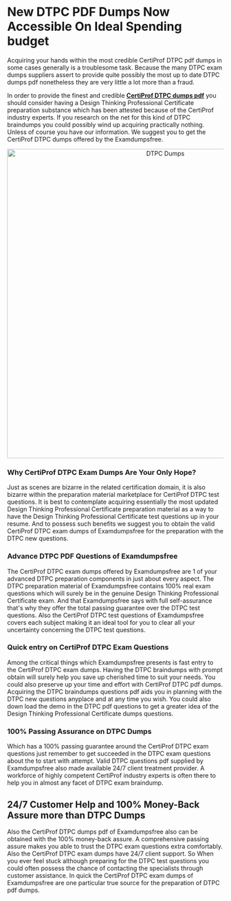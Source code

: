<h1>New DTPC PDF Dumps Now Accessible On Ideal Spending budget</h1>
<p>Acquiring your hands within the most credible CertiProf DTPC pdf dumps in some cases generally is a troublesome task. Because the many DTPC exam dumps suppliers assert to provide quite possibly the most up to date DTPC dumps pdf nonetheless they are very little a lot more than a fraud.</p>
<p>In order to provide the finest and credible <strong><a href="https://examdumpsfree.com/DTPC-exam-dumps">CertiProf DTPC dumps pdf</a></strong> you should consider having a Design Thinking Professional Certificate preparation substance which has been attested because of the CertiProf industry experts. If you research on the net for this kind of DTPC braindumps you could possibly wind up acquiring practically nothing. Unless of course you have our information. We suggest you to get the CertiProf DTPC dumps offered by the Examdumpsfree.</p>
<p style="text-align: center;"><a href="https://examdumpsfree.com/DTPC-exam-dumps"><img src="https://i.ibb.co/yV3fvNg/Exam-Dumps-Free.png" alt="DTPC Dumps" width="720" /></a></p>
<h3>Why CertiProf DTPC Exam Dumps Are Your Only Hope?</h3>
<p>Just as scenes are bizarre in the related certification domain, it is also bizarre within the preparation material marketplace for CertiProf DTPC test questions. It is best to contemplate acquiring essentially the most updated Design Thinking Professional Certificate preparation material as a way to have the Design Thinking Professional Certificate test questions up in your resume. And to possess such benefits we suggest you to obtain the valid CertiProf DTPC exam dumps of Examdumpsfree for the preparation with the DTPC new questions.</p>
<h3><strong>Advance DTPC PDF Questions of Examdumpsfree</strong></h3>
<p>The CertiProf DTPC exam dumps offered by Examdumpsfree are 1 of your advanced DTPC preparation components in just about every aspect. The DTPC preparation material of Examdumpsfree contains 100% real exam questions which will surely be in the genuine Design Thinking Professional Certificate exam. And that Examdumpsfree says with full self-assurance that's why they offer the total passing guarantee over the DTPC test questions. Also the CertiProf DTPC test questions of Examdumpsfree covers each subject making it an ideal tool for you to clear all your uncertainty concerning the DTPC test questions.</p>
<h3><strong>Quick entry on CertiProf DTPC Exam Questions</strong></h3>
<p>Among the critical things which Examdumpsfree presents is fast entry to the CertiProf DTPC exam dumps. Having the DTPC braindumps with prompt obtain will surely help you save up cherished time to suit your needs. You could also preserve up your time and effort with CertiProf DTPC pdf dumps. Acquiring the DTPC braindumps questions pdf aids you in planning with the DTPC new questions anyplace and at any time you wish. You could also down load the demo in the DTPC pdf questions to get a greater idea of the Design Thinking Professional Certificate dumps questions.</p>
<h3><strong>100% Passing Assurance on DTPC Dumps</strong></h3>
<p>Which has a 100% passing guarantee around the CertiProf DTPC exam questions just remember to get succeeded in the DTPC exam questions about the to start with attempt. Valid DTPC questions pdf supplied by Examdumpsfree also made available 24/7 client treatment provider. A workforce of highly competent CertiProf industry experts is often there to help you in almost any facet of DTPC exam braindump.</p>
<h2><strong>24/7 Customer Help and 100% Money-Back Assure more than DTPC Dumps</strong></h2>
<p>Also the CertiProf DTPC dumps pdf of Examdumpsfree also can be obtained with the 100% money-back assure. A comprehensive passing assure makes you able to trust the DTPC exam questions extra comfortably. Also the CertiProf DTPC exam dumps have 24/7 client support. So When you ever feel stuck although preparing for the DTPC test questions you could often possess the chance of contacting the specialists through customer assistance. In quick the CertiProf DTPC exam dumps of Examdumpsfree are one particular true source for the preparation of DTPC pdf dumps.</p>
<h3>&nbsp;</h3>
<h3>&nbsp;</h3>
